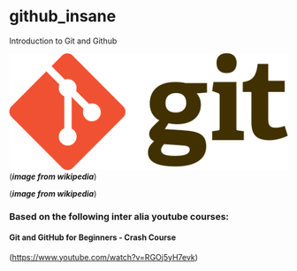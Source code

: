 # github_insane


Introduction to Git and Github


![algorithmscpp](./images/512px-Git-logo.svg.png)(***image from wikipedia***)

(***image from wikipedia***)


### Based on the following inter alia youtube courses:

#### Git and GitHub for Beginners - Crash Course

(https://www.youtube.com/watch?v=RGOj5yH7evk)

